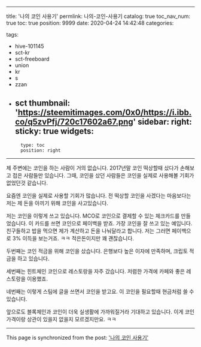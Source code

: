 
---
title: '나의 코인 사용기'
permlink: 나의-코인-사용기
catalog: true
toc_nav_num: true
toc: true
position: 9999
date: 2020-04-24 14:42:48
categories:

tags:
- hive-101145
- sct-kr
- sct-freeboard
- union
- kr
- s
- zzan
- sct
thumbnail: 'https://steemitimages.com/0x0/https://i.ibb.co/q5zvPfj/720c17602a67.png'
sidebar:
    right:
        sticky: true
widgets:
    -
        type: toc
        position: right
---


제 주변에는 코인을 하는 사람이 거의 없습니다. 2017년말 코인 떡상할때 샀다가 손해보고 접은 사람들만 있습니다. 그때, 코인을 샀던 사람들은 코인을 실제로 사용해볼 기회가 없었던것 같습니다.

요즘엔 코인을 실제로 사용할 기회가 많습니다. 전 떡상할 코인을 사겠다는 마음보다는 저는 제 돈을 아끼기 위해 코인을 사고있습니다.

저는 코인을 이렇게 쓰고 있습니다. MCO로 코인으로 결제할 수 있는 체크카드를 만들었습니다. 이 카드를 쓰면 코인으로 페이백을 받죠. 가장 코인을 잘 쓰고 있는 예입니다. 친구들하고 밥을 먹으면 제가 계산하고 돈을 나눠달라고 합니다. 저는 그러면 페이백으로 3% 이득을 보는거죠. ㅋㅋ 적은돈이지만 꽤 괜찮습니다.

두번째는 코인 적금을 위해 코인을 샀습니다. 은행보다 높은 이자에 만족하며, 크립토 적금을 하고 있습니다.

세번째는 힌트체인 코인으로 레스토랑을 자주 갔습니다. 저렴한 가격에 카페와 좋은 레스토랑을 이용했죠.

네번째는 이렇게 스팀에 글을 쓰면서 코인을 받고요. 이 코인을 필요할때 현금처럼 쓸 수 있습니다.

앞으로도 블록체인과 코인이 더욱 실생활에 가까워질거라 기대하고 있습니다. 이게 코인 가격이랑 상관이 있을지 없을지 모르겠지만요. ㅋㅋ

- - -

This page is synchronized from the post: ['나의 코인 사용기'](https://steempeak.com/@jacobyu/68itdg)
